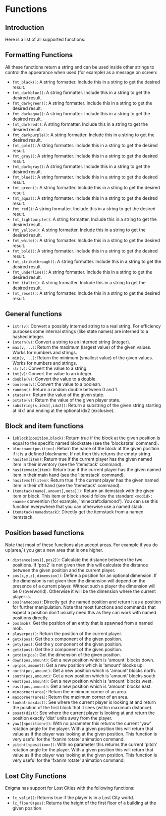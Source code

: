 # Functions

## Introduction

Here is a list of all supported functions:

## Formatting Functions

All these functions return a string and can be used inside other strings to control the appearance when used (for example) as a message on screen:

* `fmt_black()`: A string formatter. Include this in a string to get the desired result.
* `fmt_darkblue()`: A string formatter. Include this in a string to get the desired result.
* `fmt_darkgreen()`: A string formatter. Include this in a string to get the desired result.
* `fmt_darkaqua()`: A string formatter. Include this in a string to get the desired result.
* `fmt_darkred()`: A string formatter. Include this in a string to get the desired result.
* `fmt_darkpurple()`: A string formatter. Include this in a string to get the desired result.
* `fmt_gold()`: A string formatter. Include this in a string to get the desired result.
* `fmt_gray()`: A string formatter. Include this in a string to get the desired result.
* `fmt_darkgray()`: A string formatter. Include this in a string to get the desired result.
* `fmt_blue()`: A string formatter. Include this in a string to get the desired result.
* `fmt_green()`: A string formatter. Include this in a string to get the desired result.
* `fmt_aqua()`: A string formatter. Include this in a string to get the desired result.
* `fmt_red()`: A string formatter. Include this in a string to get the desired result.
* `fmt_lightpurple()`: A string formatter. Include this in a string to get the desired result.
* `fmt_yellow()`: A string formatter. Include this in a string to get the desired result.
* `fmt_white()`: A string formatter. Include this in a string to get the desired result.
* `fmt_bold()`: A string formatter. Include this in a string to get the desired result.
* `fmt_strikethrough()`: A string formatter. Include this in a string to get the desired result.
* `fmt_underline()`: A string formatter. Include this in a string to get the desired result.
* `fmt_italic()`: A string formatter. Include this in a string to get the desired result.
* `fmt_reset()`: A string formatter. Include this in a string to get the desired result.

## General functions

* `istr(v)`: Convert a possibly interned string to a real string. For efficiency purposes some internal strings (like state names) are interned to a hashed integer.
* `intern(v)`: Convert a string to an interned string (integer).
* `max(v,...)`: Return the maximum (largest value) of the given values. Works for numbers and strings.
* `min(v,...)`: Return the minimum (smallest value) of the given values. Works for numbers and strings.
* `str(v)`: Convert the value to a string.
* `int(v)`: Convert the value to an integer.
* `double(v)`: Convert the value to a double.
* `boolean(v)`: Convert the value to a boolean.
* `random()`: Return a random double between 0 and 1.
* `state(v)`: Return the value of the given state.
* `pstate(v)`: Return the value of the given player state.
* `substring(s,idx1[,idx2])`: Return a substring of the given string starting at idx1 and ending at the optional idx2 (exclusive).

## Block and item functions

* `isblock(position,block)`: Return true if the block at the given position is equal to the specific named blockstate (see the 'blockstate' command).
* `blockname(position)`: Return the name of the block at the given position if it is a defined blockname. If not then this returns the empty string.
* `hasitem(item)`: Return true if the current player has the given named item in their inventory (see the 'itemstack' command).
* `hasitemmain(item)`: Return true if the current player has the given named item in their main hand (see the 'itemstack' command).
* `hasitemoff(item)`: Return true if the current player has the given named item in their off hand (see the 'itemstack' command).
* `itemstack(name[,amount[,meta]])`: Return an itemstack with the given item or block. This item or block should follow the standard `<modid>:<name>` convention (for example, 'minecraft:diamond'). You can use this function everywhere that you can otherwise use a named stack.
* `itemstack(namedstack)`: Directly get the itemstack from a named itemstack.

## Position based functions

Note that most of these functions also accept areas. For example if you do up(area,1) you get a new area that is one higher.

* `distance(pos1[,pos2])`: Calculate the distance between the two positions. If 'pos2' is not given then this will calculate the distance between the given position and the current player.
* `pos(x,y,z[,dimension])`: Define a position for an optional dimension. If the dimension is not given then the dimension will depend on the presence of a current player. Without such a player the dimension will be 0 (overworld). Otherwise it will be the dimension where the current player is.
* `pos(namedpos)`: Directly get the named position and return it as a position for further manipulation. Note that most functions and commands that expect a position don't usually need this as they can work with named positions directly.
* `pos(mob)`: Get the position of an entity that is spawned from a named mob.
* `playerpos()`: Return the position of the current player.
* `getx(pos)`: Get the x component of the given position.
* `gety(pos)`: Get the y component of the given position.
* `getz(pos)`: Get the z component of the given position.
* `getdim(pos)`: Get the dimension of the given position.
* `down(pos,amount)`: Get a new position which is 'amount' blocks down.
* `up(pos,amount)`: Get a new position which is 'amount' blocks up.
* `north(pos,amount)`: Get a new position which is 'amount' blocks north.
* `south(pos,amount)`: Get a new position which is 'amount' blocks south.
* `west(pos,amount)`: Get a new position which is 'amount' blocks west.
* `east(pos,amount)`: Get a new position which is 'amount' blocks east.
* `mincorner(area)`: Return the minimum corner of an area.
* `maxcorner(area)`: Return the maximum corner of an area.
* `lookat(maxdist)`: See where the current player is looking at and return the position of the first block that it sees (within maximum distance).
* `posat(dist)`: See where the current player is looking at and return the position exactly 'dist' units away from the player.
* `yaw([<position>])`: With no parameter this returns the current 'yaw' rotation angle for the player. With a given position this will return that value as if the player was looking at the given position. This function is very useful for the 'fxanim rotate' animation command.
* `pitch([<position>])`: With no parameter this returns the current 'pitch' rotation angle for the player. With a given position this will return that value as if the player was looking at the given position. This function is very useful for the 'fxanim rotate' animation command.


## Lost City Functions

Enigma has support for Lost Cities with the following functions:

* `lc_valid()`: Returns true if the player is in a Lost City world.
* `lc_floor0(pos)`: Returns the height of the first floor of a building at the given position.
